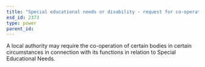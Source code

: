 ```yaml
---
title: "Special educational needs or disability - request for co-operation"
esd_id: 2373
type: power
parent_id:  
---
```


A local authority may require the co-operation of certain bodies in certain circumstances in connection with its functions in relation to Special Educational Needs.

